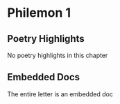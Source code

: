 # Philemon 1

## Poetry Highlights

No poetry highlights in this chapter

## Embedded Docs

The entire letter is an embedded doc

